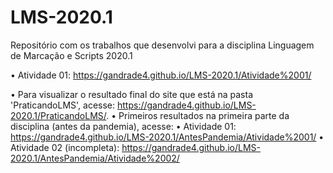 # LMS-2020.1
Repositório com os trabalhos que desenvolvi para a disciplina Linguagem de Marcação e Scripts 2020.1

• Atividade 01: https://gandrade4.github.io/LMS-2020.1/Atividade%2001/

• Para visualizar o resultado final do site que está na pasta 'PraticandoLMS',
acesse: https://gandrade4.github.io/LMS-2020.1/PraticandoLMS/.
• Primeiros resultados na primeira parte da disciplina (antes da pandemia), acesse: 
  • Atividade 01: https://gandrade4.github.io/LMS-2020.1/AntesPandemia/Atividade%2001/
  • Atividade 02 (incompleta): https://gandrade4.github.io/LMS-2020.1/AntesPandemia/Atividade%2002/
